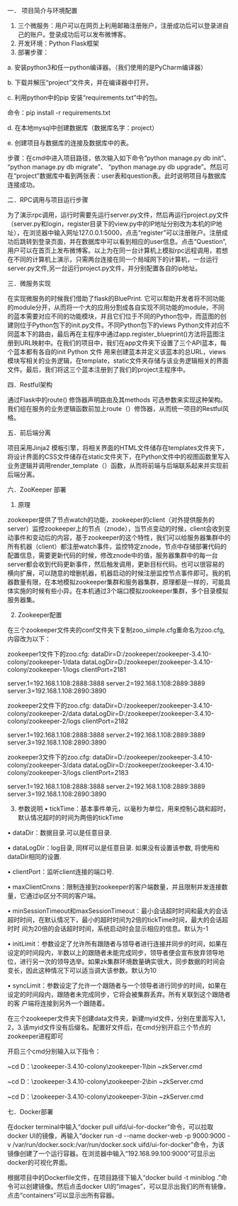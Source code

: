 一． 项目简介与环境配置
1.	三个微服务：用户可以在网页上利用邮箱注册账户，注册成功后可以登录进自己的账户。登录成功后可以发布微博客。
2.	开发环境：Python Flask框架
3.	部署步骤：

a. 安装python3和任一python编译器。（我们使用的是PyCharm编译器）

b. 下载并解压“project”文件夹，并在编译器中打开。

c. 利用python中的pip 安装“requirements.txt”中的包。

命令：pip install -r requirements.txt

d. 在本地mysql中创建数据库（数据库名字：project）

e. 创建项目与数据库的连接及数据库中的表。

步骤：在cmd中进入项目路径，依次输入如下命令“python manage.py db init”、 “python manage.py db migrate”、 “python manage.py db upgrade”。然后可在“project”数据库中看到两张表：user表和question表。此时说明项目与数据库连接成功。

二．RPC调用与项目运行步骤

为了演示rpc调用，运行时需要先运行server.py文件，然后再运行project.py文件（server.py和login，register目录下的view.py中的IP地址分别改为本机的IP地址），在浏览器中输入网址127.0.0.1:5000，点击“register”可以注册账户。注册成功后跳转到登录页面，并在数据库中可以看到相应的user信息。点击“Question”,用户可以在首页上发布微博客。以上为在同一台计算机上模拟rpc远程调用，若想在不同的计算机上演示，只需两台连接在同一个局域网下的计算机，一台运行server.py文件,另一台运行project.py文件，并分别配置各自的ip地址。

三．微服务实现

在实现微服务的时候我们借助了flask的BluePrint. 它可以帮助开发者将不同功能的module分开，从而将一个大的应用分割成各自实现不同功能的module，不同的蓝本需要对应不同的功能模块，并且它们位于不同的Python包中，而蓝图的创建则位于Python包下的init.py文件。不同Python包下的views Python文件对应不同蓝本下的路由，最后再在主程序中通过app.register_blueprint()方法将蓝图注册到URL映射中。在我们的项目中，我们在app文件夹下设置了三个API蓝本，每个蓝本都有各自的init Python 文件 用来创建蓝本并定义该蓝本的总URL，views模块写相关的业务逻辑，在template，static文件夹存储与该业务逻辑相关的界面文件。最后，我们将这三个蓝本注册到了我们的project主程序中。

四．Restful架构

通过Flask中的route() 修饰器声明路由及其methods 可选参数来实现这种架构。我们组在服务的业务逻辑函数前加上route（）修饰器，从而统一项目的Restful风格。

五．前后端分离

项目采用Jinja2 模板引擎，将相关界面的HTML文件储存在templates文件夹下，将设计界面的CSS文件储存在static文件夹下，在Python文件中的视图函数里写入业务逻辑并调用render_template（）函数，从而将前端与后端联系起来并实现前后端分离。

六．ZooKeeper 部署

1.	原理

zookeeper提供了节点watch的功能，zookeeper的client（对外提供服务的server）监控zookeeper上的节点（znode），当节点变动的时候，client会收到变动事件和变动后的内容，基于zookeeper的这个特性，我们可以给服务器集群中的所有机器（client）都注册watch事件，监控特定znode，节点中存储部署代码的配置信息，需要更新代码的时候，修改znode中的值，服务器集群中的每一台server都会收到代码更新事件，然后触发调用，更新目标代码。也可以很容易的横向扩展，可以随意的增删机器，机器启动的时候注册监控节点事件即可。我的机器数量有限，在本地模拟zookeeper集群和服务器集群，原理都是一样的，可能具体实施的时候有些小异。在本机通过3个端口模拟zookeeper集群，多个目录模拟服务器集。

2.	Zookeeper配置

在三个zookeeper文件夹的conf文件夹下复制zoo_simple.cfg重命名为zoo.cfg,内容改为以下：

zookeeper1文件下的zoo.cfg: 
dataDir=D:/zookeeper/zookeeper-3.4.10-colony/zookeeper-1/data dataLogDir=D:/zookeeper/zookeeper-3.4.10-colony/zookeeper-1/logs clientPort=2181 

server.1=192.168.1.108:2888:3888 server.2=192.168.1.108:2889:3889 server.3=192.168.1.108:2890:3890

zookeeper2文件下的zoo.cfg: 
dataDir=D:/zookeeper/zookeeper-3.4.10-colony/zookeeper-2/data dataLogDir=D:/zookeeper/zookeeper-3.4.10-colony/zookeeper-2/logs clientPort=2182 

server.1=192.168.1.108:2888:3888 server.2=192.168.1.108:2889:3889 server.3=192.168.1.108:2890:3890

zookeeper3文件下的zoo.cfg: 
dataDir=D:/zookeeper/zookeeper-3.4.10-colony/zookeeper-3/data dataLogDir=D:/zookeeper/zookeeper-3.4.10-colony/zookeeper-3/logs clientPort=2183 

server.1=192.168.1.108:2888:3888 server.2=192.168.1.108:2889:3889 server.3=192.168.1.108:2890:3890

3.	参数说明
• tickTime：基本事件单元，以毫秒为单位，用来控制心跳和超时，默认情况超时的时间为两倍的tickTime

• dataDir：数据目录.可以是任意目录.

• dataLogDir：log目录, 同样可以是任意目录. 如果没有设置该参数, 将使用和dataDir相同的设置.

• clientPort：监听client连接的端口号.

• maxClientCnxns：限制连接到zookeeper的客户端数量，并且限制并发连接数量，它通过ip区分不同的客户端。

• minSessionTimeout和maxSessionTimeout：最小会话超时时间和最大的会话超时时间，在默认情况下，最小的超时时间为2倍的tickTime时间，最大的会话超时时 间为20倍的会话超时时间，系统启动时会显示相应的信息。默认为-1

• initLimit：参数设定了允许所有跟随者与领导者进行连接并同步的时间，如果在设定的时间段内，半数以上的跟随者未能完成同步，领导者便会宣布放弃领导地位，进行另一次的领导选举。如果zk集群环境数量确实很大，同步数据的时间会变长，因此这种情况下可以适当调大该参数。默认为10

• syncLimit：参数设定了允许一个跟随者与一个领导者进行同步的时间，如果在设定的时间段内，跟随者未完成同步，它将会被集群丢弃。所有关联到这个跟随者的客 户端将连接到另外一个跟随着。

在三个zookeeper文件夹下创建data文件夹，新建myid文件，分别在里面写入1，2，3.该myid文件没有后缀名。配置好文件后，在cmd分别开启三个节点的zookeeper进程即可

开启三个cmd分别输入以下指令：

~cd D：\zookeeper-3.4.10-colony\zookeeper-1\bin ~zkServer.cmd

~cd D：\zookeeper-3.4.10-colony\zookeeper-2\bin ~zkServer.cmd

~cd D：\zookeeper-3.4.10-colony\zookeeper-3\bin ~zkServer.cmd

七．Docker部署

在docker terminal中输入“docker pull uifd/ui-for-docker”命令，可以拉取docker UI的镜像，再输入“docker run -d --name docker-web -p 9000:9000 -v /var/run/docker.sock:/var/run/docker.sock uifd/ui-for-docker”命令，为该镜像创建了一个运行容器。在浏览器中输入“192.168.99.100:9000”可显示出docker的可视化界面。

根据项目中的Dockerfile文件，在项目路径下输入“docker build -t miniblog .”命令可以创建镜像。然后点击docker UI的“images”，可以显示出我们的所有镜像，点击“containers”可以显示出所有容器。


